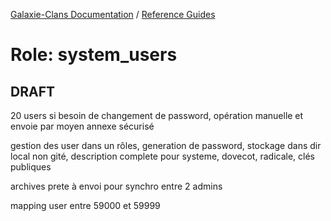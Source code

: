[Galaxie-Clans Documentation](README.md) / [Reference Guides](_REF___.md)

# Role: system_users

## DRAFT

20 users
si besoin de changement de password, opération manuelle et envoie par moyen annexe sécurisé

gestion des user dans un rôles, generation de password, stockage dans dir local non gité, description complete pour systeme, dovecot, radicale, clés publiques

archives prete à envoi pour synchro entre 2 admins

mapping user entre 59000 et 59999